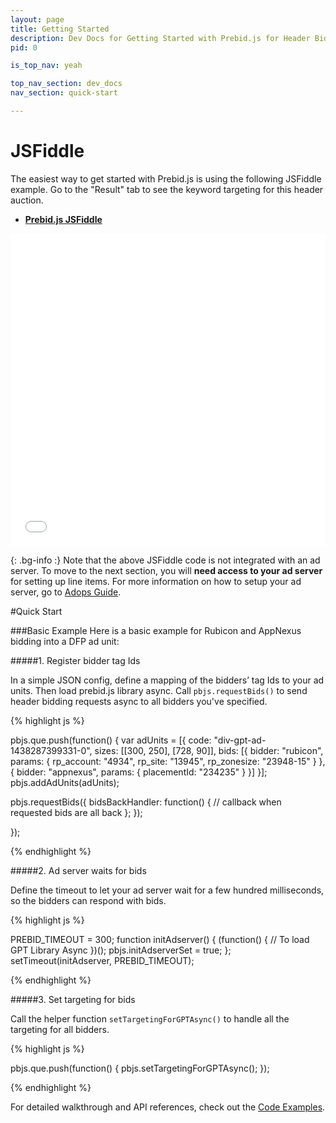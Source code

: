 ```yaml
---
layout: page
title: Getting Started
description: Dev Docs for Getting Started with Prebid.js for Header Bidding
pid: 0

is_top_nav: yeah

top_nav_section: dev_docs
nav_section: quick-start

---
```


<div class="bs-docs-section" markdown="1">

# JSFiddle

The easiest way to get started with Prebid.js is using the following JSFiddle example. Go to the "Result" tab to see the keyword targeting for this header auction.

* **[Prebid.js JSFiddle](http://jsfiddle.net/hqhbLdxn/1/)**

<iframe width="100%" height="500" src="//jsfiddle.net/prebid/hqhbLdxn/8/embedded/html,result" allowfullscreen="allowfullscreen" frameborder="0"></iframe>

<br>

{: .bg-info :}
Note that the above JSFiddle code is not integrated with an ad server. To move to the next section, you will **need access to your ad server** for setting up line items. For more information on how to setup your ad server, go to [Adops Guide](/adops/before-you-start.html).

<!--
<div class="bs-docs-section" markdown="1">

# Explore Live Demo

#### The below ad is auctioned by Prebid.js with DFP as the example ad server:

{% include live_demo.html %}

{: .bg-info :}
Open it in a new tab, **download the HTML source**, and play around with it! We will explain how it works in the next section.

</div>

-->

<div class="bs-docs-section" markdown="1">

#Quick Start

<a name="basic-example">

###Basic Example
Here is a basic example for Rubicon and AppNexus bidding into a DFP ad unit:

#####1. Register bidder tag Ids

In a simple JSON config, define a mapping of the bidders’ tag Ids to your ad units. Then load prebid.js library async. Call `pbjs.requestBids()` to send header bidding requests async to all bidders you've specified.

{% highlight js %}

<script src="prebid.js" async></script>

pbjs.que.push(function() {
  var adUnits = [{
    code: "div-gpt-ad-1438287399331-0",
    sizes: [[300, 250], [728, 90]],
    bids: [{
        bidder: "rubicon",
        params: {
            rp_account: "4934",
            rp_site: "13945",
            rp_zonesize: "23948-15"
        }
    }, {
        bidder: "appnexus",
        params: { placementId: "234235" }
    }]
  }];
  pbjs.addAdUnits(adUnits);

  pbjs.requestBids({
    bidsBackHandler: function() {
        // callback when requested bids are all back
    };
  });

});

{% endhighlight %}


#####2. Ad server waits for bids

Define the timeout to let your ad server wait for a few hundred milliseconds, so the bidders can respond with bids.

{% highlight js %}

PREBID_TIMEOUT = 300;
function initAdserver() {
    (function() {
        // To load GPT Library Async
    })();
    pbjs.initAdserverSet = true;
};
setTimeout(initAdserver, PREBID_TIMEOUT);

{% endhighlight %}



#####3. Set targeting for bids

Call the helper function `setTargetingForGPTAsync()` to handle all the targeting for all bidders. 

{% highlight js %}

pbjs.que.push(function() {
  pbjs.setTargetingForGPTAsync();
});

{% endhighlight %}

For detailed walkthrough and API references, check out the [Code Examples](/dev-docs/examples/basic-example.html).

<br>


